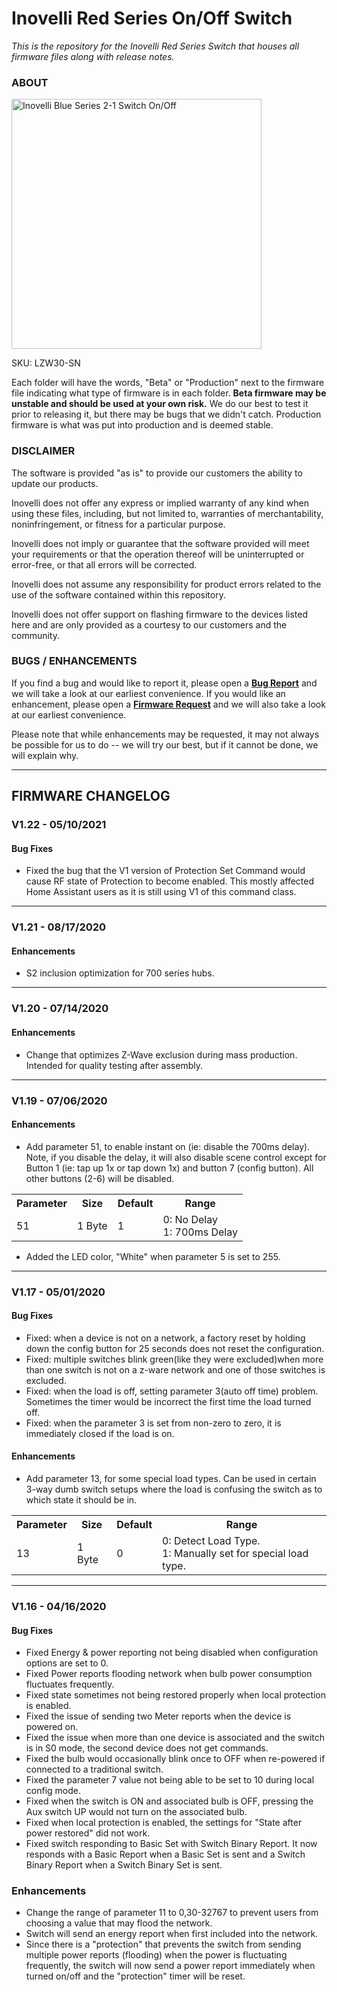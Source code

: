 # <b>Inovelli Red Series On/Off Switch</b>
*This is the repository for the Inovelli Red Series Switch that houses all firmware files along with release notes.*

### ABOUT

<img
     src = 'https://cdn.shopify.com/s/files/1/0612/9519/8373/products/InovelliOn-OffSwitch_1800x1800.png.jpg?v=1659052561'
     alt = 'Inovelli Blue Series 2-1 Switch On/Off'
     width = 400
/>

SKU: LZW30-SN

Each folder will have the words, "Beta" or "Production" next to the firmware file indicating what type of firmware is in each folder. **Beta firmware may be unstable and should be used at your own risk.** We do our best to test it prior to releasing it, but there may be bugs that we didn't catch. Production firmware is what was put into production and is deemed stable.

### DISCLAIMER
The software is provided "as is" to provide our customers the ability to update our products.

Inovelli does not offer any express or implied warranty of any kind when using these files, including, but not limited to, warranties of merchantability, noninfringement, or fitness for a particular purpose. 

Inovelli does not imply or guarantee that the software provided will meet your requirements or that the operation thereof will be uninterrupted or error-free, or that all errors will be corrected.

Inovelli does not assume any responsibility for product errors related to the use of the software contained within this repository.

Inovelli does not offer support on flashing firmware to the devices listed here and are only provided as a courtesy to our customers and the community.

### BUGS / ENHANCEMENTS
If you find a bug and would like to report it, please open a **[Bug Report]** and we will take a look at our earliest convenience. If you would like an enhancement, please open a **[Firmware Request]** and we will also take a look at our earliest convenience. 

Please note that while enhancements may be requested, it may not always be possible for us to do -- we will try our best, but if it cannot be done, we will explain why.

***

## FIRMWARE CHANGELOG

### V1.22 - 05/10/2021
#### Bug Fixes
- Fixed the bug that the V1 version of Protection Set Command would cause RF state of Protection to become enabled. This mostly affected Home Assistant users as it is still using V1 of this command class.

***

### V1.21 - 08/17/2020 
#### Enhancements
- S2 inclusion optimization for 700 series hubs. 

***

### V1.20 - 07/14/2020
#### Enhancements
- Change that optimizes Z-Wave exclusion during mass production. Intended for quality testing after assembly. 

***

### V1.19 - 07/06/2020
#### Enhancements

- Add parameter 51, to enable instant on (ie: disable the 700ms delay). Note, if you disable the delay, it will also disable scene control except for Button 1 (ie: tap up 1x or tap down 1x) and button 7 (config button). All other buttons (2-6) will be disabled.
<table>
<tr>
<th>Parameter</th>
<th>Size</th>
<th>Default</th>
<th>Range</th>
</tr>
<tr>
<td>51</td>
<td>1 Byte</td>
<td>1</td>
<td>
0: No Delay</br>
1: 700ms Delay</br></td>
</tr>
</table>

- Added the LED color, "White" when parameter 5 is set to 255.

***

### V1.17 - 05/01/2020
#### Bug Fixes
- Fixed: when a device is not on a network, a factory reset by holding down the config button for 25 seconds does not reset the configuration. 
- Fixed: multiple switches blink green(like they were excluded)when more than one switch is not on a z-ware network and one of those switches is 
excluded. 
- Fixed: when the load is off, setting parameter 3(auto off time) problem. Sometimes the timer would be incorrect the first time the load turned off. 
- Fixed: when the parameter 3 is set from non-zero to zero, it is immediately closed if the load is on.

#### Enhancements
- Add parameter 13, for some special load types. Can be used in certain 3-way dumb switch setups where the load is confusing the switch as to which state it should be in.

<table>
<tr>
<th>Parameter</th>
<th>Size</th>
<th>Default</th>
<th>Range</th>
</tr>
<tr>
<td>13</td>
<td>1 Byte</td>
<td>0</td>
<td>
0: Detect Load Type.</br>
1: Manually set for special load type.</br>
</tr>
</table>

***

### V1.16 - 04/16/2020
#### Bug Fixes
- Fixed Energy & power reporting not being disabled when configuration options are set to 0.
- Fixed Power reports flooding network when bulb power consumption fluctuates frequently. 
- Fixed state sometimes not being restored properly when local protection is enabled.
- Fixed the issue of sending two Meter reports when the device is powered on.
- Fixed the issue when more than one device is associated and the switch is in S0 mode, the second device does not get commands. 
- Fixed the bulb would occasionally blink once to OFF when re-powered if connected to a traditional switch. 
- Fixed the parameter 7 value not being able to be set to 10 during local config mode. 
- Fixed when the switch is ON and associated bulb is OFF, pressing the Aux switch UP would not turn on the associated bulb. 
- Fixed when local protection is enabled, the settings for "State after power restored" did not work.
- Fixed switch responding to Basic Set with Switch Binary Report. It now responds with a Basic Report when a Basic Set is sent and a Switch Binary Report when a Switch Binary Set is sent. 

### Enhancements
- Change the range of parameter 11 to 0,30-32767 to prevent users from choosing a value that may flood the network. 
- Switch will send an energy report when first included into the network.
- Since there is a "protection" that prevents the switch from sending multiple power reports (flooding) when the power is fluctuating frequently, the switch will now send a power report immediately when turned on/off and the "protection" timer will be reset. 

<!----------------------------------------------------------------------------->

[Bug Report]: https://github.com/InovelliUSA/Firmware/issues/new?assignees=&labels=&template=firmware_bug_report.yml&title=%5BBug+Report%5D%3A+PRODUCT+-+FW+VERSION+-+HUB
[Firmware Request]: https://github.com/InovelliUSA/Firmware/issues/new?assignees=&labels=&template=firmware_request.yml&title=%5BFirmware+Request%5D%3A+PRODUCT+-+SUMMARY
